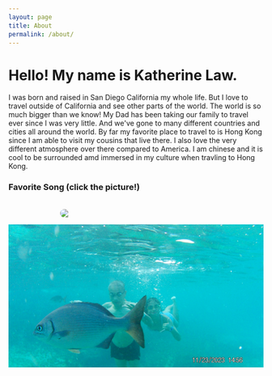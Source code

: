 ```yaml
---
layout: page
title: About
permalink: /about/
---
```

# Hello! My name is Katherine Law.
I was born and raised in San Diego California my whole life. But I love to travel outside of California and see other parts of the world. The world is so much bigger than we know! My Dad has been taking our family to travel ever since I was very little. And we've gone to many different countries and cities all around the world. By far my favorite place to travel to is Hong Kong since I am able to visit my cousins that live there. I also love the very different atmosphere over there compared to America. I am chinese and it is cool to be surrounded amd immersed in my culture when travling to Hong Kong. 

<h3>Favorite Song (click the picture!)</h3>    
<!-- Link to the favorite show -->
<a href="https://youtu.be/W_YOJWZIjxo?si=V2gletV7f56w0xDB" style="text-decoration: none;">
  <img src="https://i.imgur.com/aGrfy8x.png" style="width: 300px; height: auto; border-radius: 10px; display: block; margin: 0 auto;">
</a>

![alt text](../images/notebooks/foundation/b92f4d7b53d4f302ad0b15f38054f0a2.JPG)

